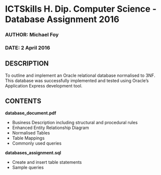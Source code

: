 ICTSkills H. Dip. Computer Science -  Database Assignment 2016
==============================================================
### AUTHOR: Michael Foy ###
### DATE: 2 April 2016 ###


DESCRIPTION
-----------

To outline and implement an Oracle relational database normalised to 3NF. This database was successfully implemented and tested using Oracle’s Application Express development tool.

CONTENTS
--------
**database_document.pdf**
* Business Description including structural and procedural rules
* Enhanced Entity Relationship Diagram
* Normalised Tables
* Table Mappings
* Commonly used queries

**databases_assignment.sql**
* Create and insert table statements
* Sample queries
